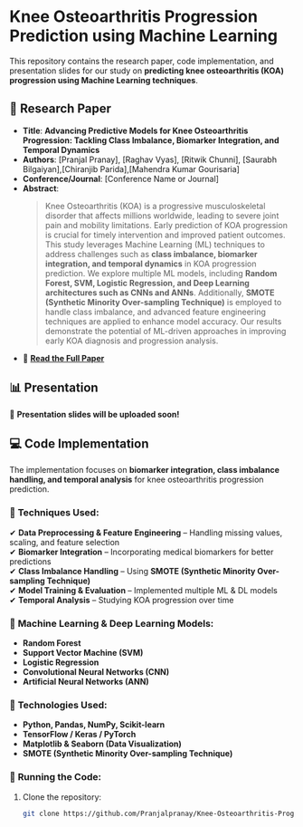 #  Knee Osteoarthritis Progression Prediction using Machine Learning  

This repository contains the research paper, code implementation, and presentation slides for our study on **predicting knee osteoarthritis (KOA) progression using Machine Learning techniques**.  

## 📄 Research Paper  
- **Title**: **Advancing Predictive Models for Knee Osteoarthritis Progression: Tackling Class Imbalance, Biomarker Integration, and Temporal Dynamics**  
- **Authors**: [Pranjal Pranay], [Raghav Vyas], [Ritwik Chunni], [Saurabh Bilgaiyan],[Chiranjib Parida],[Mahendra Kumar Gourisaria] 
- **Conference/Journal**: [Conference Name or Journal]  
- **Abstract**:  
  > Knee Osteoarthritis (KOA) is a progressive musculoskeletal disorder that affects millions worldwide, leading to severe joint pain and mobility limitations. Early prediction of KOA progression is crucial for timely intervention and improved patient outcomes. This study leverages Machine Learning (ML) techniques to address challenges such as **class imbalance, biomarker integration, and temporal dynamics** in KOA progression prediction. We explore multiple ML models, including **Random Forest, SVM, Logistic Regression, and Deep Learning architectures such as CNNs and ANNs**. Additionally, **SMOTE (Synthetic Minority Over-sampling Technique)** is employed to handle class imbalance, and advanced feature engineering techniques are applied to enhance model accuracy. Our results demonstrate the potential of ML-driven approaches in improving early KOA diagnosis and progression analysis.  
- 📄 **[Read the Full Paper](KOA.pdf)**  

## 📊 Presentation  
📢 **Presentation slides will be uploaded soon!**   

## 💻 Code Implementation  
The implementation focuses on **biomarker integration, class imbalance handling, and temporal analysis** for knee osteoarthritis progression prediction.  

### 🔹 **Techniques Used:**  
✔ **Data Preprocessing & Feature Engineering** – Handling missing values, scaling, and feature selection  
✔ **Biomarker Integration** – Incorporating medical biomarkers for better predictions  
✔ **Class Imbalance Handling** – Using **SMOTE (Synthetic Minority Over-sampling Technique)**  
✔ **Model Training & Evaluation** – Implemented multiple ML & DL models  
✔ **Temporal Analysis** – Studying KOA progression over time  

### 🔹 **Machine Learning & Deep Learning Models:**  
- **Random Forest**   
- **Support Vector Machine (SVM)** 
- **Logistic Regression**  
- **Convolutional Neural Networks (CNN)**   
- **Artificial Neural Networks (ANN)**  

### 🔹 **Technologies Used:**  
- **Python, Pandas, NumPy, Scikit-learn**  
- **TensorFlow / Keras / PyTorch**  
- **Matplotlib & Seaborn (Data Visualization)**  
- **SMOTE (Synthetic Minority Over-sampling Technique)**  

### 🔹 **Running the Code:**  
1. Clone the repository:  
   ```bash
   git clone https://github.com/Pranjalpranay/Knee-Osteoarthritis-Progression-Prediction-using-Machine-Learning-/tree/main
